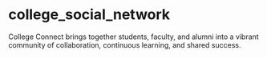 # college_social_network
College Connect brings together students, faculty, and alumni into a vibrant community of collaboration, continuous learning, and shared success.
